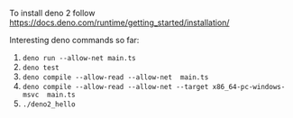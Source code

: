 

To install deno 2 follow https://docs.deno.com/runtime/getting_started/installation/



Interesting deno commands so far:



1.  `deno run --allow-net main.ts`
1.  `deno test`
1.  `deno compile --allow-read --allow-net  main.ts`
1.  `deno compile --allow-read --allow-net --target x86_64-pc-windows-msvc  main.ts`
1.  `./deno2_hello`

